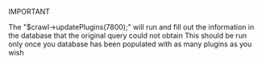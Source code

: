 IMPORTANT

The "$crawl->updatePlugins(7800);" will run and fill out the information in the database that the original query could not obtain
This should be run only once you database has been populated with as many plugins as you wish
